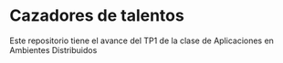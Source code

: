# Cazadores de talentos

Este repositorio tiene el avance del TP1 de la clase de Aplicaciones en Ambientes Distribuidos
